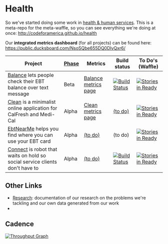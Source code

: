 Health
==========

So we've started doing some work in [health & human services](http://www.codeforamerica.org/our-work/focus-areas/). This is a meta-repo for the meta-waffle, so you can see everything we're doing at once: http://codeforamerica.github.io/health

Our **integrated metrics dashboard** (for all projects) can be found here: https://public.ducksboard.com/NsoSQbe655DQ0DlvQxr6/

Project | [Phase](https://www.gov.uk/service-manual/phases) | Metrics | Build status | To Do's (Waffle)
------- | ----- | ------- | ------------ | -------
[Balance](https://github.com/codeforamerica/balance/) lets people check their EBT balance over text message  | Beta | [Balance metrics page](http://keep-your-balance.herokuapp.com)  | [![Build Status](https://travis-ci.org/codeforamerica/balance.svg?branch=master)](https://travis-ci.org/codeforamerica/balance)  |  [![Stories in Ready](https://badge.waffle.io/codeforamerica/balance.svg?label=ready&title=Ready)](http://waffle.io/codeforamerica/balance)
[Clean](https://github.com/codeforamerica/calfresh-and-so-clean) is a minimalist online application for CalFresh and Medi-Cal | Alpha | [Clean metrics page](http://keep-it-clean-metrics.herokuapp.com)  | [(to do)](https://github.com/codeforamerica/calfresh-and-so-clean/issues/199)  | [![Stories in Ready](https://badge.waffle.io/codeforamerica/calfresh-and-so-clean.svg?label=ready&title=Ready)](http://waffle.io/codeforamerica/calfresh-and-so-clean)
[EbtNearMe](https://github.com/lippytak/ebt-near-me) helps you find where you can use your EBT card | Alpha  | [(to do)](https://github.com/fureigh/ebt-near-me/issues/42)  | (to do)  | [![Stories in Ready](https://badge.waffle.io/lippytak/ebt-near-me.svg?label=ready&title=Ready)](http://waffle.io/lippytak/ebt-near-me)
[Connect](https://github.com/codeforamerica/connect) is robot that waits on hold so social service clients don't have to | Alpha | [(to do)](https://github.com/codeforamerica/connect/issues/14)  | [![Build Status](https://travis-ci.org/codeforamerica/connect.svg)](https://travis-ci.org/codeforamerica/connect) | [![Stories in Ready](https://badge.waffle.io/codeforamerica/connect.svg?label=ready&title=Ready)](http://waffle.io/codeforamerica/connect)

## Other Links

- [Research](https://github.com/codeforamerica/health/wiki/Research): documentation of our research on the problems we're tackling and our own data generated from our work
- 
## Cadence
[![Throughput Graph](https://graphs.waffle.io/codeforamerica/health/throughput.svg)](https://waffle.io/codeforamerica/health/metrics/throughput)

